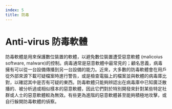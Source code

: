 ```yaml
---
index: 5
title: 防毒
---
```

# Anti-virus 防毒軟體

防毒軟體是用來保護數位裝置的軟體，以避免數位裝置遭受惡意軟體 (malicoius software, malware)的控制。病毒通常是惡意軟體中最常見的；顧名思義，病毒擁有可以從一台設備傳播到另一台設備的能力。近來，大多數的防毒軟體會在用戶從外部來源下載可疑檔案時進行警告，或是檢查電腦上的檔案並與軟體的病毒庫比對，以確認其中是否有可疑的東西。防毒軟體只能夠辨認出在病毒庫中已知廣泛散播的、被分析過或相似樣本的惡意軟體，因此它們對於特別開發來針對某些特定社群或人士的惡意軟體較為無效。有些更為進階的惡意軟體甚至能夠積極地攻擊，或自行躲開防毒軟體的偵察。